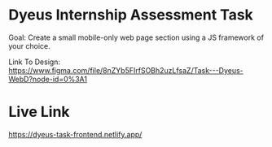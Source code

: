# Dyeus Internship Assessment Task

Goal: Create a small mobile-only web page section using a JS framework of your choice.

Link To Design: https://www.figma.com/file/8nZYb5FIrfSOBh2uzLfsaZ/Task---Dyeus-WebD?node-id=0%3A1

# Live Link

https://dyeus-task-frontend.netlify.app/

